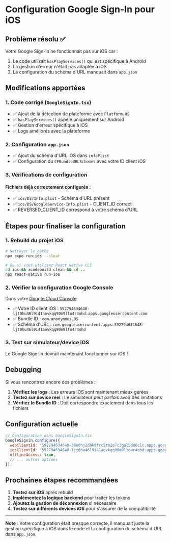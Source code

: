 # Configuration Google Sign-In pour iOS

## Problème résolu ✅

Votre Google Sign-In ne fonctionnait pas sur iOS car :
1. Le code utilisait `hasPlayServices()` qui est spécifique à Android
2. La gestion d'erreur n'était pas adaptée à iOS
3. La configuration du schéma d'URL manquait dans `app.json`

## Modifications apportées

### 1. Code corrigé (`GoogleSignIn.tsx`)
- ✅ Ajout de la détection de plateforme avec `Platform.OS`
- ✅ `hasPlayServices()` appelé uniquement sur Android
- ✅ Gestion d'erreur spécifique à iOS
- ✅ Logs améliorés avec la plateforme

### 2. Configuration `app.json`
- ✅ Ajout du schéma d'URL iOS dans `infoPlist`
- ✅ Configuration du `CFBundleURLSchemes` avec votre ID client iOS

### 3. Vérifications de configuration

#### Fichiers déjà correctement configurés :
- ✅ `ios/DS/Info.plist` - Schéma d'URL présent
- ✅ `ios/DS/GoogleService-Info.plist` - CLIENT_ID correct
- ✅ REVERSED_CLIENT_ID correspond à votre schéma d'URL

## Étapes pour finaliser la configuration

### 1. Rebuild du projet iOS
```bash
# Nettoyer le cache
npx expo run:ios --clear

# Ou si vous utilisez React Native CLI
cd ios && xcodebuild clean && cd ..
npx react-native run-ios
```

### 2. Vérifier la configuration Google Console
Dans votre [Google Cloud Console](https://console.cloud.google.com/):
- ✅ Votre ID client iOS : `592794634648-ljt0hu46l9i41aovkqq90m9lto4r4ohd.apps.googleusercontent.com`
- ✅ Bundle ID : `com.anonymous.DS`
- ✅ Schéma d'URL : `com.googleusercontent.apps.592794634648-ljt0hu46l9i41aovkqq90m9lto4r4ohd`

### 3. Test sur simulateur/device iOS
Le Google Sign-In devrait maintenant fonctionner sur iOS !

## Debugging

Si vous rencontrez encore des problèmes :

1. **Vérifiez les logs** : Les erreurs iOS sont maintenant mieux gérées
2. **Testez sur device réel** : Le simulateur peut parfois avoir des limitations
3. **Vérifiez le Bundle ID** : Doit correspondre exactement dans tous les fichiers

## Configuration actuelle

```javascript
// Configuration dans GoogleSignIn.tsx
GoogleSignin.configure({
  webClientId: "592794634648-38n0hj2dhk0frc5tm2o7c3gol5d06clc.apps.googleusercontent.com",
  iosClientId: "592794634648-ljt0hu46l9i41aovkqq90m9lto4r4ohd.apps.googleusercontent.com", // ✅ Correct
  offlineAccess: true,
  // ... autres options
});
```

## Prochaines étapes recommandées

1. **Testez sur iOS** après rebuild
2. **Implémentez la logique backend** pour traiter les tokens
3. **Ajoutez la gestion de déconnexion** si nécessaire
4. **Testez sur différents devices iOS** pour s'assurer de la compatibilité

---

**Note** : Votre configuration était presque correcte, il manquait juste la gestion spécifique à iOS dans le code et la configuration du schéma d'URL dans `app.json`. 